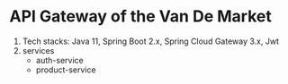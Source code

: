 # API Gateway of the Van De Market

1. Tech stacks: Java 11, Spring Boot 2.x, Spring Cloud Gateway 3.x, Jwt
2. services
    * auth-service
    * product-service